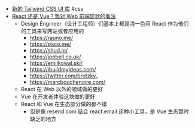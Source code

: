 - [新的 Tailwind CSS UI 库](https://lunarui.dev/) #css
- [React 还是 Vue？我对 Web 前端现状的看法](https://cali.so/blog/react-or-vue-my-take-on-web-dev)
	- Design Engineer（设计工程师）们基本上都是清一色用 React 作为他们的工具来写网站或者应用的
		- https://rauno.me/
		- https://paco.me/
		- https://shud.in/
		- https://joebell.co.uk/
		- https://emilkowal.ski/
		- https://ibuildmyideas.com/
		- https://twitter.com/brotzky_
		- https://marcbouchenoire.com/
	- React 在 Web 以外的领域做的更好
	- Vue 在开发者体验这块做的更好
	- React 和 Vue 在生态部分做的都不错
		- 但是像 resend.com 结合 react.email 这种小工具，是 Vue 生态暂时缺乏的地方